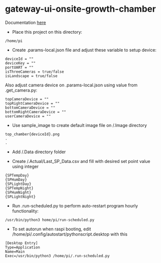# gateway-ui-onsite-growth-chamber

Documentation [here](https://docs.google.com/document/d/14_6l-3nRShH518GohGLufQKyqBomQMMn8HKurVXmP8Q/edit?usp=sharing)

- Place this project on this directory:

```
/home/pi
```

- Create .params-local.json file and adjust these variable to setup device:

```
deviceId = ""
deviceKey = ""
portUART = ""
isThreeCameras = true/false
isLandscape = true/false
```

Also adjust camera device on .params-local.json using value from .get_camera.py:

```
topCameraDevice = ""
topRightCameraDevice = ""
bottomCameraDevice = ""
bottomRightCameraDevice = ""
userCameraDevice = ""
```

- Use sample_image to create default image file on /.Image directory

```
top_chamber{deviceId}.png
.
.
```

- Add /.Data directory folder

- Create /.Actual/Last_SP_Data.csv and fill with desired set point value using integer

```
{SPTempDay}
{SPHumDay}
{SPLightDay}
{SPTempNight}
{SPHumNight}
{SPLightNight}
```

- Run .run-scheduled.py to perform auto-restart program hourly functionality:

```
/usr/bin/python3 home/pi/run-scheduled.py
```

- To set autorun when raspi booting, edit /home/pi/.config/autostart/pythonscript.desktop with this

```
[Desktop Entry]
Type=Application
Name=Main
Exec=/usr/bin/python3 /home/pi/.run-scheduled.py
```
